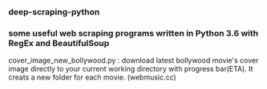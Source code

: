 ### deep-scraping-python
### some useful web scraping programs written in Python 3.6 with RegEx and BeautifulSoup

cover_image_new_bollywood.py : download latest bollywood movie's cover image directly to your current working directory with progress bar(ETA). It creats a new folder for each movie. (webmusic.cc)

